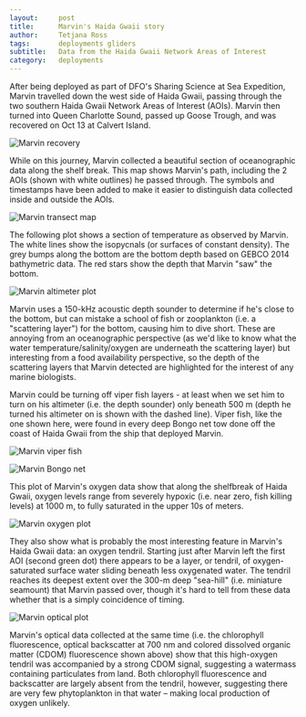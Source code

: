 ```yaml
---
layout:     post
title:      Marvin's Haida Gwaii story
author:     Tetjana Ross
tags:       deployments gliders
subtitle:   Data from the Haida Gwaii Network Areas of Interest
category:   deployments
---
```


<!-- Start Writing Below in Markdown -->

After being deployed as part of DFO's Sharing Science at Sea Expedition, Marvin travelled down the west side of Haida Gwaii, passing through the two southern Haida Gwaii Network Areas of Interest (AOIs). Marvin then turned into Queen Charlotte Sound, passed up Goose Trough, and was recovered on Oct 13 at Calvert Island. 

![Marvin recovery](/img/News2022/Marvin_HG_4.jpg "Photo showing Marvin being pulled on board the Hakai Institute's Good Hope III by two people, with islands in the background.")

While on this journey, Marvin collected a beautiful section of oceanographic data along the shelf break. This map shows Marvin's path, including the 2 AOIs (shown with white outlines) he passed through. The symbols and timestamps have been added to make it easier to distinguish data collected inside and outside the AOIs.

![Marvin transect map](/img/News2022/Marvin_HG_5.png "Map showing Haida Gwaii and Queen Charlotte Sound. White boxes indicate the proposed MPAs and Marvin's full path is shown, but with the section parallel to the coast highlighted and annotated with the times Marvin entered and exited the proposed MPAs and turned onto the Calvert Line.")

The following plot shows a section of temperature as observed by Marvin. The white lines show the isopycnals (or surfaces of constant density). The grey bumps along the bottom are the bottom depth based on GEBCO 2014 bathymetric data. The red stars show the depth that Marvin "saw" the bottom.

![Marvin altimeter plot](/img/News2022/Marvin_HG_6.png "False-colour section plot showing seawater temperature from sea surface to 1000 m along Marvin's transit down the coast of Haida Gwaii.")

Marvin uses a 150-kHz acoustic depth sounder to determine if he's close to the bottom, but can mistake a school of fish or zooplankton (i.e. a "scattering layer") for the bottom, causing him to dive short. These are annoying from an oceanographic perspective (as we'd like to know what the water temperature/salinity/oxygen are underneath the scattering layer) but interesting from a food availability perspective, so the depth of the scattering layers that Marvin detected are highlighted for the interest of any marine biologists. 

Marvin could be turning off viper fish layers - at least when we set him to turn on his altimeter (i.e. the depth sounder) only beneath 500 m (depth he turned his altimeter on is shown with the dashed line). Viper fish, like the one shown here, were found in every deep Bongo net tow done off the coast of Haida Gwaii from the ship that deployed Marvin.

![Marvin viper fish](/img/News2022/Marvin_HG_7.png "Photo of a viper fish caught in a bongo net that was towed from 1800 m to the surface.") 

![Marvin Bongo net](/img/News2022/Marvin_HG_8.jpg "Photo of a bongo net being lowered into the water over the side of the CCGS Franklin.")

This plot of Marvin's oxygen data show that along the shelfbreak of Haida Gwaii, oxygen levels range from severely hypoxic (i.e. near zero, fish killing levels) at 1000 m, to fully saturated in the upper 10s of meters. 

![Marvin oxygen plot](/img/News2022/Marvin_HG_9.png "False-colour section plot showing dissolved oxygen from sea surface to 1000 m along Marvin's transit down the coast of Haida Gwaii.")

They also show what is probably the most interesting feature in Marvin's Haida Gwaii data: an oxygen tendril. Starting just after Marvin left the first AOI (second green dot) there appears to be a layer, or tendril, of oxygen-saturated surface water sliding beneath less oxygenated water. The tendril reaches its deepest extent over the 300-m deep "sea-hill" (i.e. miniature seamount) that Marvin passed over, though it's hard to tell from these data whether that is a simply coincidence of timing.

![Marvin optical plot](/img/News2022/Marvin_HG_10.png "Three stacked false-colour section plots showing 1. chlorophyll fluorescence, 2. optical backscatter at 700 nm, 3. CDOM fluorescence  from sea surface to 200 m along Marvin's transit down the coast of Haida Gwaii.")

Marvin's optical data collected at the same time (i.e. the chlorophyll fluorescence, optical backscatter at 700 nm and colored dissolved organic matter (CDOM) fluorescence  shown above) show that this high-oxygen tendril was accompanied by a strong CDOM signal, suggesting a watermass containing particulates from land. Both chlorophyll fluorescence and backscatter are largely absent from the tendril, however, suggesting there are very few phytoplankton in that water – making local production of oxygen unlikely.

